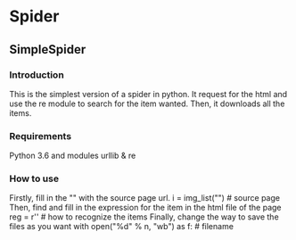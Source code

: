 # Spider

## SimpleSpider
### Introduction
This is the simplest version of a spider in python. It request for the html and use the re module to search for the item wanted. Then, it downloads all the items. 

### Requirements
Python 3.6 and modules urllib & re

### How to use
Firstly, fill in the "" with the source page url. 
    i = img_list("") # source page
Then, find and fill in the expression for the item in the html file of the page
    reg = r'' # how to recognize the items
Finally, change the way to save the files as you want
    with open("%d" % n, "wb") as f: # filename
